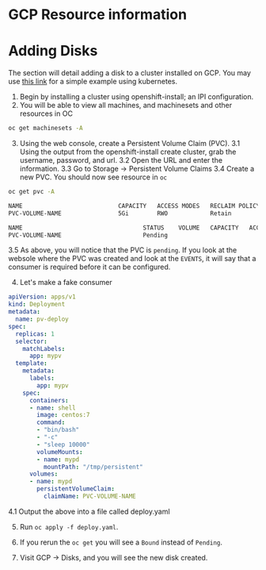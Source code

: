 # GCP Resource information


# Adding Disks

The section will detail adding a disk to a cluster installed on GCP. You may use [this link](https://kubebyexample.com/en/concept/persistent-volumes)
for a simple example using kubernetes. 

1. Begin by installing a cluster using openshift-install; an IPI configuration.
2. You will be able to view all machines, and machinesets and other resources in OC

```bash
oc get machinesets -A
```

3. Using the web console, create a Persistent Volume Claim (PVC).
3.1 Using the output from the openshift-install create cluster, grab the username, password, and url.
3.2 Open the URL and enter the information.
3.3 Go to Storage -> Persistent Volume Claims
3.4 Create a new PVC. You should now see resource in `oc`

```bash
oc get pvc -A
```

```bash
NAME                           CAPACITY   ACCESS MODES   RECLAIM POLICY   STATUS      CLAIM   STORAGECLASS   REASON   AGE
PVC-VOLUME-NAME                5Gi        RWO            Retain           Available           slow                    35m
```

```bash
NAME                                  STATUS    VOLUME   CAPACITY   ACCESS MODES   STORAGECLASS   AGE
PVC-VOLUME-NAME                       Pending                                      standard       28m
```

3.5 As above, you will notice that the PVC is `pending`. If you look at the websole where the
PVC was created and look at the `EVENTS`, it will say that a consumer is required before it can be configured.

4. Let's make a fake consumer

```yaml
apiVersion: apps/v1
kind: Deployment
metadata:
  name: pv-deploy
spec:
  replicas: 1
  selector:
    matchLabels:
      app: mypv
  template:
    metadata:
      labels:
        app: mypv
    spec:
      containers:
      - name: shell
        image: centos:7
        command:
        - "bin/bash"
        - "-c"
        - "sleep 10000"
        volumeMounts:
        - name: mypd
          mountPath: "/tmp/persistent"
      volumes:
      - name: mypd
        persistentVolumeClaim:
          claimName: PVC-VOLUME-NAME
```

4.1 Output the above into a file called deploy.yaml

5. Run `oc apply -f deploy.yaml`.

6. If you rerun the `oc get` you will see a `Bound` instead of `Pending`.

7. Visit GCP -> Disks, and you will see the new disk created. 